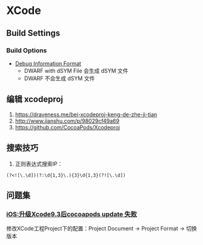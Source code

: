 # XCode

## Build Settings

### Build Options 

* [Debug Information Format](http://blog.csdn.net/longzs/article/details/51272980)
	- DWARF with dSYM File 		会生成 dSYM 文件
	- DWARF						不会生成 dSYM 文件


## 编辑 xcodeproj

1. https://draveness.me/bei-xcodeproj-keng-de-zhe-ji-tian
2. http://www.jianshu.com/p/98029cf49a69
3. https://github.com/CocoaPods/Xcodeproj

## 搜索技巧

1. 正则表达式搜索IP：
```
(?<![\.\d])(?:\d{1,3}\.){3}\d{1,3}(?![\.\d])
```


## 问题集
### [iOS:升级Xcode9.3后cocoapods update 失败](https://www.jianshu.com/p/bd7afe1c5ea4)

修改XCode工程Project下的配置：Project Document -> Project Format -> 切换版本